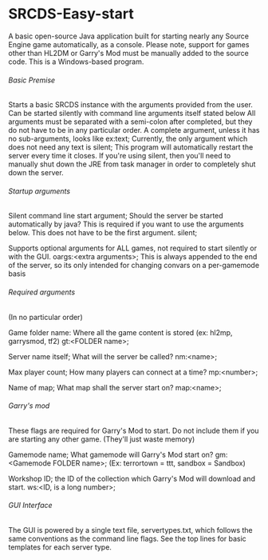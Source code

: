# SRCDS-Easy-start
A basic open-source Java application built for starting nearly any Source Engine game automatically, as a console.
Please note, support for games other than HL2DM or Garry's Mod must be manually added to the source code.
This is a Windows-based program.

###### Basic Premise

Starts a basic SRCDS instance with the arguments provided from the user. Can be started silently with command line arguments itself stated below
All arguments must be separated with a semi-colon after completed, but they do not have to be in any particular order.
A complete argument, unless it has no sub-arguments, looks like ex:text;
Currently, the only argument which does not need any text is silent;
This program will automatically restart the server every time it closes. If you're using silent, then you'll need to manually shut down the JRE from task manager in order to completely shut down the server.

###### Startup arguments

Silent command line start argument; Should the server be started automatically by java?
This is required if you want to use the arguments below. This does not have to be the first argument.
silent;

Supports optional arguments for ALL games, not required to start silently or with the GUI.
oargs:\<extra arguments>;
This is always appended to the end of the server, so its only intended for changing convars on a per-gamemode basis

###### Required arguments 
(In no particular order)

Game folder name: Where all the game content is stored (ex: hl2mp, garrysmod, tf2)
gt:\<FOLDER name>;

Server name itself; What will the server be called?
nm:\<name>;

Max player count; How many players can connect at a time?
mp:\<number>;

Name of map; What map shall the server start on?
map:\<name>;

###### Garry's mod

These flags are required for Garry's Mod to start.
Do not include them if you are starting any other game. (They'll just waste memory)

Gamemode name; What gamemode will Garry's Mod start on?
gm:\<Gamemode FOLDER name>;
(Ex: terrortown = ttt, sandbox = Sandbox)

Workshop ID; the ID of the collection which Garry's Mod will download and start.
ws:\<ID, is a long number>;

###### GUI Interface

The GUI is powered by a single text file, servertypes.txt, which follows the same conventions as the command line flags. See the top lines for basic templates for each server type.

